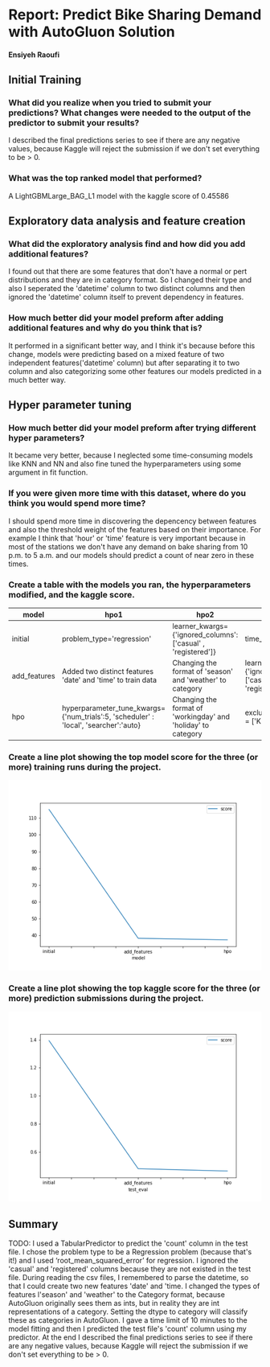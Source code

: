 # Report: Predict Bike Sharing Demand with AutoGluon Solution
#### Ensiyeh Raoufi

## Initial Training
### What did you realize when you tried to submit your predictions? What changes were needed to the output of the predictor to submit your results?
 I  described the final predictions series to see if there are any negative values, because Kaggle will reject the submission if we don't set everything to be > 0.

### What was the top ranked model that performed?
 A LightGBMLarge_BAG_L1 model with the kaggle score of 0.45586

## Exploratory data analysis and feature creation
### What did the exploratory analysis find and how did you add additional features?
 I found out that there are some features that don't have a normal or pert distributions and they are in category format. So I changed their type and also I seperated the 'datetime' column to two distinct columns and then ignored the 'datetime' column itself to prevent dependency in features.

### How much better did your model preform after adding additional features and why do you think that is?
 It performed in a significant better way, and I think it's because before this change, models were predicting based on a mixed feature of two independent features('datetime' column) but after separating it to two column and also categorizing some other features our models predicted in a much better way.
## Hyper parameter tuning
### How much better did your model preform after trying different hyper parameters?
 It became very better, because I neglected some time-consuming models like KNN and NN and also fine tuned the hyperparameters using some argument in fit function.

### If you were given more time with this dataset, where do you think you would spend more time?
 I should spend more time in discovering the depencency between features and also the threshold weight of the features based on their importance. For example I think that 'hour' or 'time' feature is very important because in most of the stations we don't have any demand on bake sharing from 10 p.m. to 5 a.m. and our models should predict a count of near zero in these times.

### Create a table with the models you ran, the hyperparameters modified, and the kaggle score.
|model|hpo1|hpo2|hpo3|score|
|--|--|--|--|--|
|initial|problem_type='regression'|learner_kwargs={'ignored_columns':['casual' , 'registered']}|time_limit=600|1.39407|
|add_features|Added two distinct features 'date' and 'time' to train data	|Changing the format of 'season' and 'weather' to category	|learner_kwargs={'ignored_columns':['casual', 'datetime' , 'registered']}|0.47959|
|hpo|hyperparameter_tune_kwargs={'num_trials':5, 'scheduler' : 'local', 'searcher':'auto}|Changing the format of 'workingday' and 'holiday' to category|excluded_model_types = ['KNN', 'NN']|0.45586|

### Create a line plot showing the top model score for the three (or more) training runs during the project.


![model_train_score](model_train_score.png)

### Create a line plot showing the top kaggle score for the three (or more) prediction submissions during the project.



![model_test_score](model_test_score.png)


## Summary
TODO: I used a TabularPredictor to predict the 'count' column in the test file. I chose the problem type to be a Regression problem (because that's it!) and I used ‘root_mean_squared_error’ for regression. I ignored the 'casual' and 'registered' columns because they are not existed in the test file.  During reading the csv files, I remembered to parse the datetime, so that I could create two new features 'date' and 'time. I changed the types of features l'season' and 'weather' to the Category format, because AutoGluon originally sees them as ints, but in reality they are int representations of a category. Setting the dtype to category will classify these as categories in AutoGluon. I gave a time limit of 10 minutes to the model fitting and then I predicted the test file's 'count' column using my predictor. At the end I  described the final predictions series to see if there are any negative values, because Kaggle will reject the submission if we don't set everything to be > 0.

